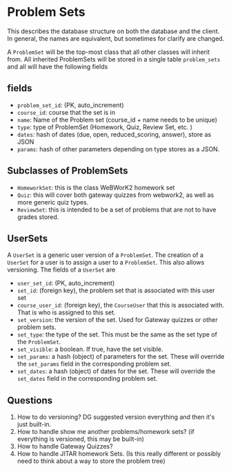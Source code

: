 # Problem Sets

This describes the database structure on both the database and the client.  In
general, the names are equivalent, but sometimes for clarify are changed.

A `ProblemSet` will be the top-most class that all other classes
will inherit from. All inherited ProblemSets will be stored in a
single table `problem_sets` and all will have the following fields

## fields

- `problem_set_id`: (PK, auto_increment)
- `course_id`: course that the set is in
- `name`: Name of the Problem set   (course_id + name needs to be unique)
- `type`: type of ProblemSet (Homework, Quiz, Review Set, etc. )
- `dates`: hash of dates (due, open, reduced_scoring, answer), store as JSON
- `params`: hash of other parameters depending on type stores as a JSON.

## Subclasses of ProblemSets

- `HomeworkSet`: this is the class WeBWorK2 homework set
- `Quiz`: this will cover both gateway quizzes from webwork2, as well as more
generic quiz types.
- `ReviewSet`: this is intended to be a set of problems that are not to have grades
stored.

## UserSets

A `UserSet` is a generic user version of a `ProblemSet`.  The creation of a `UserSet`
for a user is to assign a user to a `ProblemSet`. This also allows versioning.  The
fields of a `UserSet` are

- `user_set_id`: (PK, auto_increment)
- `set_id`: (foreign key), the problem set that is associated with this user set
- `course_user_id`: (foreign key), the `CourseUser` that this is associated with. That
is who is assigned to this set.
- `set_version`: the version of the set.  Used for Gateway quizzes or other problem sets.
- `set_type`: the type of the set.  This must be the same as the set type of the `ProblemSet`.
- `set_visible`: a boolean. If true, have the set visible.
- `set_params`: a hash (object) of parameters for the set.  These will override the `set_params` field in the corresponding problem set.
- `set_dates`: a hash (object) of dates for the set.  These will override the `set_dates` field in the corresponding problem set.

## Questions

1. How to do versioning? DG suggested version everything and then it's just
  built-in.
2. How to handle show me another problems/homework sets? (if everything is
  versioned, this may be built-in)
3. How to handle Gateway Quizzes?
4. How to handle JITAR homework Sets.  (Is this really different or possibly
  need to think about a way to store the problem tree)
